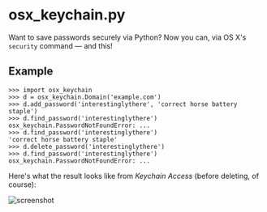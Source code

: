 osx_keychain.py
===============

Want to save passwords securely via Python? Now you can, via OS X's `security` command — and this!

Example
-------

    >>> import osx_keychain
    >>> d = osx_keychain.Domain('example.com')
    >>> d.add_password('interestinglythere', 'correct horse battery staple')
    >>> d.find_password('interestinglythere')
    osx_keychain.PasswordNotFoundError: ...
    >>> d.find_password('interestinglythere')
    'correct horse battery staple'
    >>> d.delete_password('interestinglythere')
    >>> d.find_password('interestinglythere')
    osx_keychain.PasswordNotFoundError: ...

Here's what the result looks like from *Keychain Access* (before deleting, of course):

![screenshot](https://f.cloud.github.com/assets/1570168/1078791/2ca6c7a0-1534-11e3-87f0-9358917fc58e.png)
